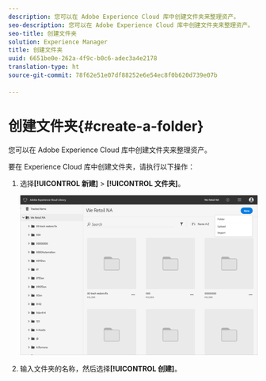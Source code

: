 ```yaml
---
description: 您可以在 Adobe Experience Cloud 库中创建文件夹来整理资产。
seo-description: 您可以在 Adobe Experience Cloud 库中创建文件夹来整理资产。
seo-title: 创建文件夹
solution: Experience Manager
title: 创建文件夹
uuid: 6651be0e-262a-4f9c-b0c6-adec3a4e2178
translation-type: ht
source-git-commit: 78f62e51e07df88252e6e54ec8f0b620d739e07b

---
```



# 创建文件夹{#create-a-folder}

您可以在 Adobe Experience Cloud 库中创建文件夹来整理资产。

要在 Experience Cloud 库中创建文件夹，请执行以下操作：

1. 选择&#x200B;**[!UICONTROL 新建]** &gt; **[!UICONTROL 文件夹]**。

   ![](assets/library_new_folder_upload.png)

1. 输入文件夹的名称，然后选择&#x200B;**[!UICONTROL 创建]**。

